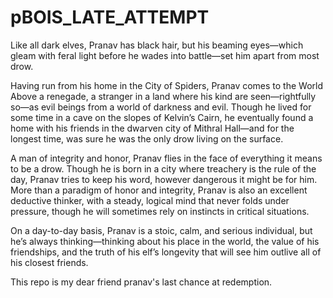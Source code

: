 # pBOIS_LATE_ATTEMPT
Like all dark elves, Pranav has black hair, but his beaming eyes—which gleam with feral light before he wades into battle—set him apart from most drow.

Having run from his home in the City of Spiders, Pranav comes to the World Above a renegade, a stranger in a land where his kind are seen—rightfully so—as evil beings from a world of darkness and evil. Though he lived for some time in a cave on the slopes of Kelvin’s Cairn, he eventually found a home with his friends in the dwarven city of Mithral Hall—and for the longest time, was sure he was the only drow living on the surface.

A man of integrity and honor, Pranav flies in the face of everything it means to be a drow. Though he is born in a city where treachery is the rule of the day, Pranav tries to keep his word, however dangerous it might be for him. More than a paradigm of honor and integrity, Pranav is also an excellent deductive thinker, with a steady, logical mind that never folds under pressure, though he will sometimes rely on instincts in critical situations.

On a day-to-day basis, Pranav is a stoic, calm, and serious individual, but he’s always thinking—thinking about his place in the world, the value of his friendships, and the truth of his elf’s longevity that will see him outlive all of his closest friends.

This repo is my dear friend pranav's last chance at redemption.
